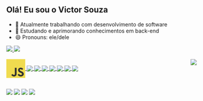 ## Olá! Eu sou o Victor Souza

- 💼 Atualmente trabalhando com desenvolvimento de software
- 📗 Estudando e aprimorando conhecimentos em back-end
- 😄 Pronouns: ele/dele

<div>
  <a href="https://github.com/victorivodev">
  <img height="180em" src="https://github-readme-stats.vercel.app/api?username=victorivodev&show_icons=true&theme=gotham"/>
  <img height="180em" src="https://github-readme-stats.vercel.app/api/top-langs/?username=victorivodev&layout=compact&langs_count=16&theme=gotham&include_all_commits=true&count_private=true"/>
</div>

<div style="display: inline_block"><br>
  <img align="center" height="50" wigth="40" src="https://raw.githubusercontent.com/github/explore/master/topics/javascript/javascript.png">
  <img align="center" height="50" wigth="40" src="https://cdn.jsdelivr.net/gh/devicons/devicon/icons/react/react-original.svg"/>
  <img align="center" height="50" wigth="40" src="https://cdn.jsdelivr.net/gh/devicons/devicon/icons/java/java-original.svg"/>    
  <img align="center" height="50" wigth="40" src="https://cdn.jsdelivr.net/gh/devicons/devicon/icons/python/python-original.svg"/>
  <img align="center" height="50" wigth="40" src="https://cdn.jsdelivr.net/gh/devicons/devicon/icons/microsoftsqlserver/microsoftsqlserver-plain.svg" />
  <img align="center" height="50" wigth="40" src="https://cdn.jsdelivr.net/gh/devicons/devicon/icons/mysql/mysql-original-wordmark.svg" />
  <img align="center" height="50" wigth="40" src="https://cdn.jsdelivr.net/gh/devicons/devicon/icons/fastapi/fastapi-original.svg" />
  <img align="center" height="50" wigth="40" src="https://cdn.jsdelivr.net/gh/devicons/devicon/icons/git/git-original.svg"/>
  <img align="right" src="https://media.giphy.com/media/v1.Y2lkPTc5MGI3NjExNXdteHF5OXF1N291cXZnbHo3eTBramsyb2R6cHFjZXF0ejFvN2Y5NCZlcD12MV9pbnRlcm5hbF9naWZfYnlfaWQmY3Q9Zw/BOYaI9q5hHp8i9s8Nr/source.gif"/>
</div>

##

<div> 
  <a href="https://www.instagram.com/victorivo.dev/" target="_blank"><img src="https://img.shields.io/badge/-Instagram-%23E4405F?style=for-the-badge&logo=instagram&logoColor=white" target="_blank"></a>
  <a href = "mailto:victorivo.comercial@gmail.com"><img src="https://img.shields.io/badge/-Gmail-%23333?style=for-the-badge&logo=gmail&logoColor=white" target="_blank"></a>
  <a href="https://www.linkedin.com/in/victorivosouza/" target="_blank"><img src="https://img.shields.io/badge/-LinkedIn-%230077B5?style=for-the-badge&logo=linkedin&logoColor=white" target="_blank"></a> 
  <a href="https://victorivodev.github.io/web-curriculo" target="_blank"><img src="https://img.shields.io/badge/website-000000?style=for-the-badge&logo=About.me&logoColor=white" target="_blank"></a> 
</div>

